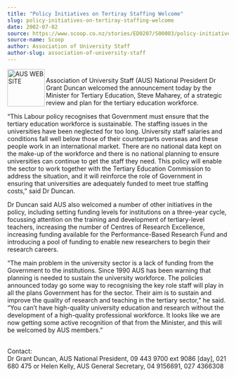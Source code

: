 ```yaml
---
title: "Policy Initiatives on Tertiray Staffing Welcome"
slug: policy-initiatives-on-tertiray-staffing-welcome
date: 2002-07-02
source: https://www.scoop.co.nz/stories/ED0207/S00003/policy-initiatives-on-tertiray-staffing-welcome.htm
source-name: Scoop
author: Association of University Staff
author-slug: association-of-university-staff
---
```


<p><img align="left" width="85" height="85" src="http://www.aus.ac.nz/pictures/logo.gif" alt="AUS WEB SITE" border="0"><br>Association of
University Staff (AUS) National President Dr Grant Duncan
welcomed the announcement today by the Minister for Tertiary
Education, Steve Maharey, of a strategic review and plan for
the tertiary education workforce.</p>

<p>“This Labour policy
recognises that Government must ensure that the tertiary
education workforce is sustainable.  The staffing issues in
the universities have been neglected for too long. 
University staff salaries and conditions fall well below
those of their counterparts overseas and these people work
in an international market.  There are no national data kept
on the make-up of the workforce and there is no national
planning to ensure universities can continue to get the
staff they need.  This policy will enable the sector to work
together with the Tertiary Education Commission to address
the situation, and it will reinforce the role of Government
in ensuring that universities are adequately funded to meet
true staffing costs,” said Dr Duncan.</p>

<p>Dr Duncan said AUS
also welcomed a number of other initiatives in the policy,
including setting funding levels for institutions on a
three-year cycle, focussing attention on the training and
development of tertiary-level teachers, increasing the
number of Centres of Research Excellence, increasing funding
available for the Performance-Based Research Fund and
introducing a pool of funding to enable new researchers to
begin their research careers.<p>
<p>“The main problem in the
university sector is a lack of funding from the Government
to the institutions.  Since 1990 AUS has been warning that
planning is needed to sustain the university workforce.  The
policies announced today go some way to recognising the key
role staff will play in all the plans Government has for the
sector. Their aim is to sustain and improve the quality of
research and teaching in the tertiary sector,” he said. “You
can’t have high-quality university education and research
without the development of a high-quality professional
workforce. It looks like we are now getting some active
recognition of that from the Minister, and this will be
welcomed by AUS members.”</p>

<p><br>Contact:<br>Dr Grant Duncan,
AUS National President, 09 443 9700 ext 9086 [day], 021 680
475 or  Helen Kelly, AUS General Secretary, 04 9156691, 027
4366308</p>

<p></p>




<!--


